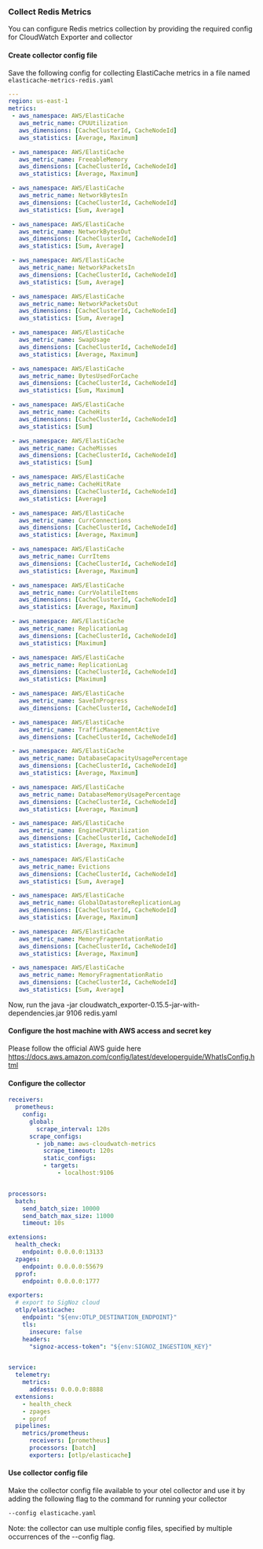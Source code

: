 ### Collect Redis Metrics

You can configure Redis metrics collection by providing the required config for CloudWatch Exporter and collector

#### Create collector config file

Save the following config for collecting ElastiCache metrics in a file named `elasticache-metrics-redis.yaml`

```yaml
---
region: us-east-1
metrics:
 - aws_namespace: AWS/ElastiCache
   aws_metric_name: CPUUtilization
   aws_dimensions: [CacheClusterId, CacheNodeId]
   aws_statistics: [Average, Maximum]

 - aws_namespace: AWS/ElastiCache
   aws_metric_name: FreeableMemory
   aws_dimensions: [CacheClusterId, CacheNodeId]
   aws_statistics: [Average, Maximum]

 - aws_namespace: AWS/ElastiCache
   aws_metric_name: NetworkBytesIn
   aws_dimensions: [CacheClusterId, CacheNodeId]
   aws_statistics: [Sum, Average]

 - aws_namespace: AWS/ElastiCache
   aws_metric_name: NetworkBytesOut
   aws_dimensions: [CacheClusterId, CacheNodeId]
   aws_statistics: [Sum, Average]

 - aws_namespace: AWS/ElastiCache
   aws_metric_name: NetworkPacketsIn
   aws_dimensions: [CacheClusterId, CacheNodeId]
   aws_statistics: [Sum, Average]

 - aws_namespace: AWS/ElastiCache
   aws_metric_name: NetworkPacketsOut
   aws_dimensions: [CacheClusterId, CacheNodeId]
   aws_statistics: [Sum, Average]

 - aws_namespace: AWS/ElastiCache
   aws_metric_name: SwapUsage
   aws_dimensions: [CacheClusterId, CacheNodeId]
   aws_statistics: [Average, Maximum]

 - aws_namespace: AWS/ElastiCache
   aws_metric_name: BytesUsedForCache
   aws_dimensions: [CacheClusterId, CacheNodeId]
   aws_statistics: [Sum, Maximum]

 - aws_namespace: AWS/ElastiCache
   aws_metric_name: CacheHits
   aws_dimensions: [CacheClusterId, CacheNodeId]
   aws_statistics: [Sum]

 - aws_namespace: AWS/ElastiCache
   aws_metric_name: CacheMisses
   aws_dimensions: [CacheClusterId, CacheNodeId]
   aws_statistics: [Sum]

 - aws_namespace: AWS/ElastiCache
   aws_metric_name: CacheHitRate
   aws_dimensions: [CacheClusterId, CacheNodeId]
   aws_statistics: [Average]

 - aws_namespace: AWS/ElastiCache
   aws_metric_name: CurrConnections
   aws_dimensions: [CacheClusterId, CacheNodeId]
   aws_statistics: [Average, Maximum]

 - aws_namespace: AWS/ElastiCache
   aws_metric_name: CurrItems
   aws_dimensions: [CacheClusterId, CacheNodeId]
   aws_statistics: [Average, Maximum]

 - aws_namespace: AWS/ElastiCache
   aws_metric_name: CurrVolatileItems
   aws_dimensions: [CacheClusterId, CacheNodeId]
   aws_statistics: [Average, Maximum]

 - aws_namespace: AWS/ElastiCache
   aws_metric_name: ReplicationLag
   aws_dimensions: [CacheClusterId, CacheNodeId]
   aws_statistics: [Maximum]

 - aws_namespace: AWS/ElastiCache
   aws_metric_name: ReplicationLag
   aws_dimensions: [CacheClusterId, CacheNodeId]
   aws_statistics: [Maximum]

 - aws_namespace: AWS/ElastiCache
   aws_metric_name: SaveInProgress
   aws_dimensions: [CacheClusterId, CacheNodeId]

 - aws_namespace: AWS/ElastiCache
   aws_metric_name: TrafficManagementActive
   aws_dimensions: [CacheClusterId, CacheNodeId]

 - aws_namespace: AWS/ElastiCache
   aws_metric_name: DatabaseCapacityUsagePercentage
   aws_dimensions: [CacheClusterId, CacheNodeId]
   aws_statistics: [Average, Maximum]

 - aws_namespace: AWS/ElastiCache
   aws_metric_name: DatabaseMemoryUsagePercentage
   aws_dimensions: [CacheClusterId, CacheNodeId]
   aws_statistics: [Average, Maximum]

 - aws_namespace: AWS/ElastiCache
   aws_metric_name: EngineCPUUtilization
   aws_dimensions: [CacheClusterId, CacheNodeId]
   aws_statistics: [Average, Maximum]

 - aws_namespace: AWS/ElastiCache
   aws_metric_name: Evictions
   aws_dimensions: [CacheClusterId, CacheNodeId]
   aws_statistics: [Sum, Average]

 - aws_namespace: AWS/ElastiCache
   aws_metric_name: GlobalDatastoreReplicationLag
   aws_dimensions: [CacheClusterId, CacheNodeId]
   aws_statistics: [Average, Maximum]

 - aws_namespace: AWS/ElastiCache
   aws_metric_name: MemoryFragmentationRatio
   aws_dimensions: [CacheClusterId, CacheNodeId]
   aws_statistics: [Average, Maximum]

 - aws_namespace: AWS/ElastiCache
   aws_metric_name: MemoryFragmentationRatio
   aws_dimensions: [CacheClusterId, CacheNodeId]
   aws_statistics: [Sum, Average]
```

Now, run the java -jar cloudwatch_exporter-0.15.5-jar-with-dependencies.jar 9106 redis.yaml

#### Configure the host machine with AWS access and secret key

Please follow the official AWS guide here https://docs.aws.amazon.com/config/latest/developerguide/WhatIsConfig.html

#### Configure the collector

```yaml
receivers:
  prometheus:
    config:
      global:
        scrape_interval: 120s
      scrape_configs:
        - job_name: aws-cloudwatch-metrics
          scrape_timeout: 120s
          static_configs:
          - targets:
              - localhost:9106


processors:
  batch:
    send_batch_size: 10000
    send_batch_max_size: 11000
    timeout: 10s

extensions:
  health_check:
    endpoint: 0.0.0.0:13133
  zpages:
    endpoint: 0.0.0.0:55679
  pprof:
    endpoint: 0.0.0.0:1777

exporters:
  # export to SigNoz cloud
  otlp/elasticache:
    endpoint: "${env:OTLP_DESTINATION_ENDPOINT}"
    tls:
      insecure: false
    headers:
      "signoz-access-token": "${env:SIGNOZ_INGESTION_KEY}"


service:
  telemetry:
    metrics:
      address: 0.0.0.0:8888
  extensions:
    - health_check
    - zpages
    - pprof
  pipelines:
    metrics/prometheus:
      receivers: [prometheus]
      processors: [batch]
      exporters: [otlp/elasticache]
```

#### Use collector config file

Make the collector config file available to your otel collector and use it by adding the following flag to the command for running your collector  
```bash
--config elasticache.yaml
```  
Note: the collector can use multiple config files, specified by multiple occurrences of the --config flag.
